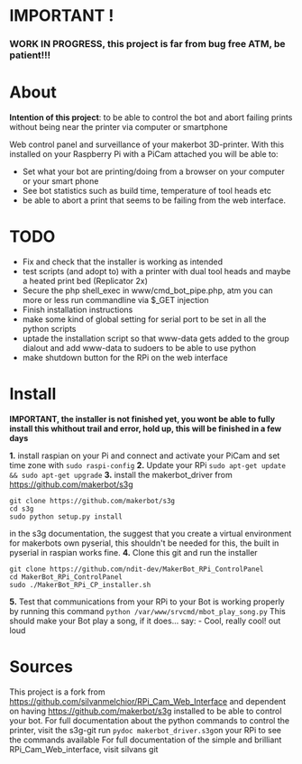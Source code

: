 # IMPORTANT !
### WORK IN PROGRESS, this project is far from bug free ATM, be patient!!!

# About
<b>Intention of this project</b>: to be able to control the bot and abort failing prints without being near the printer via computer or smartphone

Web control panel and surveillance of your makerbot 3D-printer.
With this installed on your Raspberry Pi with a PiCam attached you will be able to:
 - Set what your bot are printing/doing from a browser on your computer or your smart phone
 - See bot statistics such as build time, temperature of tool heads etc
 - be able to abort a print that seems to be failing from the web interface.

# TODO
 - Fix and check that the installer is working as intended
 - test scripts (and adopt to) with a printer with dual tool heads and maybe a heated print bed (Replicator 2x)
 - Secure the php shell_exec in www/cmd_bot_pipe.php, atm you can more or less run commandline via $_GET injection
 - Finish installation instructions
 - make some kind of global setting for serial port to be set in all the python scripts
 - uptade the installation script so that www-data gets added to the group dialout and add www-data to sudoers to be able to use python
 - make shutdown button for the RPi on the web interface

# Install
<b>IMPORTANT, the installer is not finished yet, you wont be able to fully install this whithout trail and error, hold up, this will be finished in a few days</b>

<b>1.</b> install raspian on your Pi and connect and activate your PiCam and set time zone with
```sudo raspi-config```
<b>2.</b> Update your RPi
```sudo apt-get update && sudo apt-get upgrade```
<b>3.</b> install the makerbot_driver from https://github.com/makerbot/s3g
```
git clone https://github.com/makerbot/s3g
cd s3g
sudo python setup.py install
```

in the s3g documentation, the suggest that you create a virtual environment for makerbots own pyserial, this shouldn't be needed for this, the built in pyserial in raspian works fine.
<b>4.</b> Clone this git and run the installer
```
git clone https://github.com/ndit-dev/MakerBot_RPi_ControlPanel
cd MakerBot_RPi_ControlPanel
sudo ./MakerBot_RPi_CP_installer.sh
```
<b>5.</b> Test that communications from your RPi to your Bot is working properly by running this command
```python /var/www/srvcmd/mbot_play_song.py```
This should make your Bot play a song, if it does... say: - Cool, really cool! out loud

# Sources
This project is a fork from https://github.com/silvanmelchior/RPi_Cam_Web_Interface and dependent on having https://github.com/makerbot/s3g installed to be able to control your bot. 
For full documentation about the python commands to control the printer, visit the s3g-git
run ```pydoc makerbot_driver.s3g```on your RPi to see the commands available
For full documentation of the simple and brilliant RPi_Cam_Web_interface, visit silvans git
